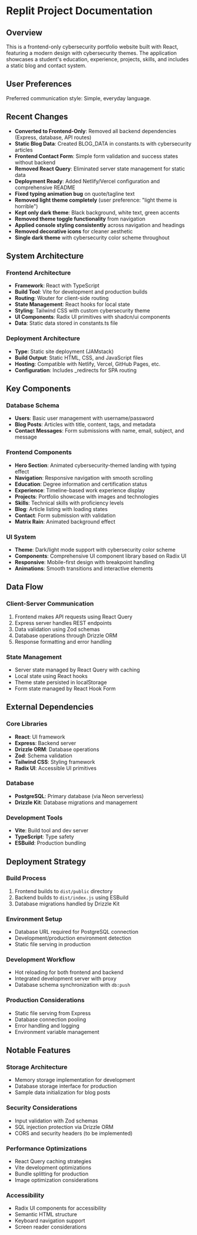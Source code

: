 # Replit Project Documentation

## Overview

This is a frontend-only cybersecurity portfolio website built with React, featuring a modern design with cybersecurity themes. The application showcases a student's education, experience, projects, skills, and includes a static blog and contact system.

## User Preferences

Preferred communication style: Simple, everyday language.

## Recent Changes

- **Converted to Frontend-Only**: Removed all backend dependencies (Express, database, API routes)
- **Static Blog Data**: Created BLOG_DATA in constants.ts with cybersecurity articles
- **Frontend Contact Form**: Simple form validation and success states without backend
- **Removed React Query**: Eliminated server state management for static data
- **Deployment Ready**: Added Netlify/Vercel configuration and comprehensive README
- **Fixed typing animation bug** on quote/tagline text
- **Removed light theme completely** (user preference: "light theme is horrible")
- **Kept only dark theme**: Black background, white text, green accents
- **Removed theme toggle functionality** from navigation
- **Applied console styling consistently** across navigation and headings
- **Removed decorative icons** for cleaner aesthetic
- **Single dark theme** with cybersecurity color scheme throughout

## System Architecture

### Frontend Architecture
- **Framework**: React with TypeScript
- **Build Tool**: Vite for development and production builds
- **Routing**: Wouter for client-side routing
- **State Management**: React hooks for local state
- **Styling**: Tailwind CSS with custom cybersecurity theme
- **UI Components**: Radix UI primitives with shadcn/ui components
- **Data**: Static data stored in constants.ts file

### Deployment Architecture
- **Type**: Static site deployment (JAMstack)
- **Build Output**: Static HTML, CSS, and JavaScript files
- **Hosting**: Compatible with Netlify, Vercel, GitHub Pages, etc.
- **Configuration**: Includes _redirects for SPA routing

## Key Components

### Database Schema
- **Users**: Basic user management with username/password
- **Blog Posts**: Articles with title, content, tags, and metadata
- **Contact Messages**: Form submissions with name, email, subject, and message

### Frontend Components
- **Hero Section**: Animated cybersecurity-themed landing with typing effect
- **Navigation**: Responsive navigation with smooth scrolling
- **Education**: Degree information and certification status
- **Experience**: Timeline-based work experience display
- **Projects**: Portfolio showcase with images and technologies
- **Skills**: Technical skills with proficiency levels
- **Blog**: Article listing with loading states
- **Contact**: Form submission with validation
- **Matrix Rain**: Animated background effect

### UI System
- **Theme**: Dark/light mode support with cybersecurity color scheme
- **Components**: Comprehensive UI component library based on Radix UI
- **Responsive**: Mobile-first design with breakpoint handling
- **Animations**: Smooth transitions and interactive elements

## Data Flow

### Client-Server Communication
1. Frontend makes API requests using React Query
2. Express server handles REST endpoints
3. Data validation using Zod schemas
4. Database operations through Drizzle ORM
5. Response formatting and error handling

### State Management
- Server state managed by React Query with caching
- Local state using React hooks
- Theme state persisted in localStorage
- Form state managed by React Hook Form

## External Dependencies

### Core Libraries
- **React**: UI framework
- **Express**: Backend server
- **Drizzle ORM**: Database operations
- **Zod**: Schema validation
- **Tailwind CSS**: Styling framework
- **Radix UI**: Accessible UI primitives

### Database
- **PostgreSQL**: Primary database (via Neon serverless)
- **Drizzle Kit**: Database migrations and management

### Development Tools
- **Vite**: Build tool and dev server
- **TypeScript**: Type safety
- **ESBuild**: Production bundling

## Deployment Strategy

### Build Process
1. Frontend builds to `dist/public` directory
2. Backend builds to `dist/index.js` using ESBuild
3. Database migrations handled by Drizzle Kit

### Environment Setup
- Database URL required for PostgreSQL connection
- Development/production environment detection
- Static file serving in production

### Development Workflow
- Hot reloading for both frontend and backend
- Integrated development server with proxy
- Database schema synchronization with `db:push`

### Production Considerations
- Static file serving from Express
- Database connection pooling
- Error handling and logging
- Environment variable management

## Notable Features

### Storage Architecture
- Memory storage implementation for development
- Database storage interface for production
- Sample data initialization for blog posts

### Security Considerations
- Input validation with Zod schemas
- SQL injection protection via Drizzle ORM
- CORS and security headers (to be implemented)

### Performance Optimizations
- React Query caching strategies
- Vite development optimizations
- Bundle splitting for production
- Image optimization considerations

### Accessibility
- Radix UI components for accessibility
- Semantic HTML structure
- Keyboard navigation support
- Screen reader considerations
